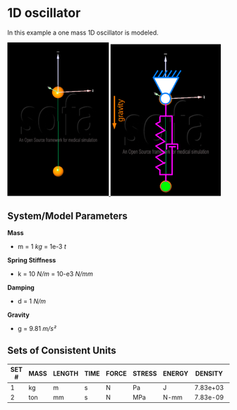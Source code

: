 # 1D oscillator
In this example a one mass 1D oscillator is modeled.

[<img
  src="mass_spring_system_sofa.png"
  width="230"
  title="one_mass_1D_oscillator">
](01_one_mass_1D_oscillator/)
[<img
  src="mass_spring_system_sofa_mechancial.png"
  width="250"
  title="one_mass_1D_oscillator_mechanical">
](01_one_mass_1D_oscillator/)

## System/Model Parameters

**Mass**
- m = 1 *kg* = 1e-3 *t*

**Spring Stiffness**
- k = 10 *N/m* = 10-e3 *N/mm*

**Damping**
- d = 1 *N/m*

**Gravity**
- g = 9.81 *m/s²*


## Sets of Consistent Units
|SET #| MASS | LENGTH | TIME | FORCE | STRESS | ENERGY | DENSITY  | YOUNG's  | GRAVITY   | 
|-----|------|--------|------|-------|--------|--------|----------|----------|-----------|
|1    | kg   | m      | s    | N     | Pa     | J      | 7.83e+03 | 2.07e+11 | 9.806     |
|2    | ton  | mm     | s    | N     | MPa    | N-mm   | 7.83e-09 | 2.07e+05 | 9.806e+03 |


